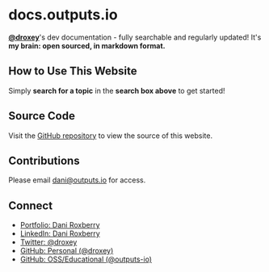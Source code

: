 # docs.outputs.io

**[@droxey](https://droxey.com)**'s dev documentation - fully searchable and regularly updated! It's **my brain: open sourced, in markdown format.**

## How to Use This Website

Simply **search for a topic** in the **search box above** to get started!

## Source Code

Visit the [GitHub repository](https://github.com/droxey/wiki) to view the source of this website.

## Contributions

Please email [dani@outputs.io](mailto:dani@outputs.io) for access.

## Connect

* [Portfolio: Dani Roxberry](https://droxey.com)
* [LinkedIn: Dani Roxberry](https://www.linkedin.com/in/droxey)
* [Twitter: @droxey](https://twitter.com/droxey)
* [GitHub: Personal (@droxey)](https://github.com/droxey)
* [GitHub: OSS/Educational (@outputs-io)](http://github.com/outputs-io)



